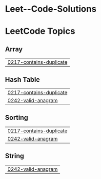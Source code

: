 # Leet--Code-Solutions
<!---LeetCode Topics Start-->
# LeetCode Topics
## Array
|  |
| ------- |
| [0217-contains-duplicate](https://github.com/Codeprince911/Leet--Code-Solutions/tree/master/0217-contains-duplicate) |
## Hash Table
|  |
| ------- |
| [0217-contains-duplicate](https://github.com/Codeprince911/Leet--Code-Solutions/tree/master/0217-contains-duplicate) |
| [0242-valid-anagram](https://github.com/Codeprince911/Leet--Code-Solutions/tree/master/0242-valid-anagram) |
## Sorting
|  |
| ------- |
| [0217-contains-duplicate](https://github.com/Codeprince911/Leet--Code-Solutions/tree/master/0217-contains-duplicate) |
| [0242-valid-anagram](https://github.com/Codeprince911/Leet--Code-Solutions/tree/master/0242-valid-anagram) |
## String
|  |
| ------- |
| [0242-valid-anagram](https://github.com/Codeprince911/Leet--Code-Solutions/tree/master/0242-valid-anagram) |
<!---LeetCode Topics End-->